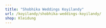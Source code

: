 ```yaml
---
title: "Shobhika Weddings Koyilandy"
url: /koyilandy/shobhika-weddings-koyilandy/
shop: Kleidung
---
```

